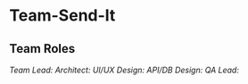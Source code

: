 # Team-Send-It

## Team Roles
*Team Lead:*
*Architect:*
*UI/UX Design:*
*API/DB Design:*
*QA Lead:*

